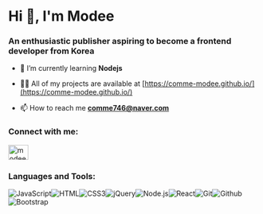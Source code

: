<h1 align="left">Hi 👋, I'm Modee</h1>
<h3 align="left">An enthusiastic publisher aspiring to become a frontend developer from Korea</h3>

- 🌱 I’m currently learning **Nodejs**

- 👨‍💻 All of my projects are available at [https://comme-modee.github.io/](https://comme-modee.github.io/)

- 📫 How to reach me **comme746@naver.com**

<h3 align="left">Connect with me:</h3>
<p align="left">
<a href="https://instagram.com/modeelovey" target="blank"><img align="center" src="https://raw.githubusercontent.com/rahuldkjain/github-profile-readme-generator/master/src/images/icons/Social/instagram.svg" alt="modeelovey" height="30" width="40" /></a>
</p>

<h3 align="left">Languages and Tools:</h3>
<p align="left"> <img src="https://img.shields.io/badge/JavaScript-F7DF1E?style=for-the-badge&amp;logo=JavaScript&amp;logoColor=white" alt="JavaScript"><img src="https://img.shields.io/badge/HTML-E34F26?style=for-the-badge&amp;logo=HTML&amp;logoColor=white" alt="HTML"><img src="https://img.shields.io/badge/CSS3-1572B6?style=for-the-badge&amp;logo=CSS3&amp;logoColor=white" alt="CSS3"><img src="https://img.shields.io/badge/jQuery-0769AD?style=for-the-badge&amp;logo=jQuery&amp;logoColor=white" alt="jQuery"><img src="https://img.shields.io/badge/Node.js-5FA04E?style=for-the-badge&amp;logo=Node.js&amp;logoColor=white" alt="Node.js"><img src="https://img.shields.io/badge/React-61DAFB?style=for-the-badge&amp;logo=React&amp;logoColor=white" alt="React"><img src="https://img.shields.io/badge/Git-F05032?style=for-the-badge&amp;logo=Git&amp;logoColor=white" alt="Git"><img src="https://img.shields.io/badge/Github-181717?style=for-the-badge&amp;logo=Github&amp;logoColor=white" alt="Github"><img src="https://img.shields.io/badge/Bootstrap-7952B3?style=for-the-badge&amp;logo=Bootstrap&amp;logoColor=white" alt="Bootstrap"> </p>
